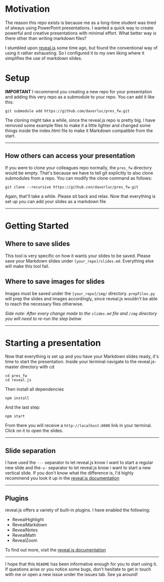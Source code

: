 # Motivation
The reason this repo exists is because me as a long-time student was tired of always using PowerPoint presentations. I wanted a quick way to create powerful and creative presentations with minimal effort. What better way is there other than writing markdown files?

I stumbled upon [reveal.js](https://github.com/hakimel/reveal.js) some time ago, but found the conventional way of using it rather exhausting. So I configured it to my own liking where it simplifies the use of markdown slides.

# Setup
**IMPORTANT**
I recommend you creating a new repo for your presentation and adding this very repo as a submodule to your repo. 
You can add it like this:
```
git submodule add https://github.com/davorluc/pres_fw.git
```

The cloning might take a while, since the reveal.js repo is pretty big. I have removed some example files to make it a little lighter and changed some things inside the index.html file to make it Markdown compatible from the start.

---

## How others can access your presentation

If you were to clone your colleagues repo normally, the `pres_fw` directory would be empty. That's because we have to tell git explicitly to also clone submodules from a repo. You can modify the clone command as follows:
```
git clone --recursive https://github.con/davorluc/pres_fw.git
```

Again, that'll take a while. Please sit back and relax. Now that everything is set up you can add your slides as a markdown file

---
# Getting Started
## Where to save slides


This tool is very specific on how it wants your slides to be saved. Please save your Markdown slides under `[your_repo]/slides.md`. Everything else will make this tool fail.

## Where to save images for slides
Images must be saved under the `[your_repo]/img/` directory. `prepFiles.py` will prep the slides and images accordingly, since reveal.js wouldn't be able to reach the necessary files otherwise.

*Side note: After every change made to the `slides.md` file and `/img` directory you will need to re-run the step below*

---

# Starting a presentation

Now that everything is set up and you have your Markdown slides ready, it's time to start the presentation. Inside your terminal navigate to the reveal.js-master directory with cd

```
cd pres_fw
cd reveal.js
```

Then install all dependencies

```
npm install
```

And the last step:

```
npm start
```

From there you will receive a `http://localhost:8000` link in your terminal. Click on it to open the slides.

---

## Slide separation

I have used the `---` separator to let reveal.js know I want to start a regular new slide and the`-v-` separator to let reveal.js know i want to start a new vertical slide. If you don't know what the difference is, I'd highly recommend you look it up in the [reveal.js documentation](https://revealjs.com/vertical-slides/)

---

## Plugins

reveal.js offers a variety of built-in plugins. I have enabled the following:
- RevealHighlight
- RevealMarkdown
- RevealNotes
- RevealMath
- RevealZoom

To find out more, visit the [reveal.js documentation](https://revealjs.com)

---

I hope that this `README` has been informative enough for you to start using it. If questions arise or you notice some bugs, don't hesitate to get in touch with me or open a new issue under the issues tab. See ya around!
